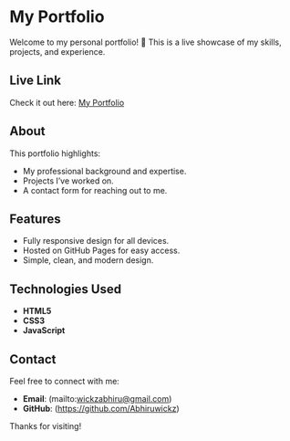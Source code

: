 # My Portfolio

Welcome to my personal portfolio! 🌟 This is a live showcase of my skills, projects, and experience.

## Live Link

Check it out here: [My Portfolio](https://abhiruwickz.github.io/Abhiru-Portfolio/)

## About

This portfolio highlights:
- My professional background and expertise.
- Projects I’ve worked on.
- A contact form for reaching out to me.

## Features

- Fully responsive design for all devices.
- Hosted on GitHub Pages for easy access.
- Simple, clean, and modern design.

## Technologies Used

- **HTML5**  
- **CSS3**  
- **JavaScript**  

## Contact

Feel free to connect with me:  
- **Email**: (mailto:wickzabhiru@gmail.com)  
- **GitHub**: (https://github.com/Abhiruwickz)

Thanks for visiting!

